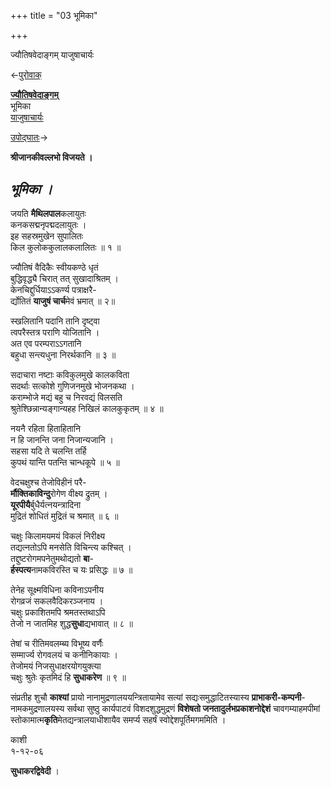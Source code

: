 +++
title = "03 भूमिका"

+++


ज्यौतिषवेदाङ्गम् याजुषाचार्यः

←[पुरोवाक्](/wiki/Jyautisha_Vedangam/%E0%A4%AA%E0%A5%81%E0%A4%B0%E0%A5%8B%E0%A4%B5%E0%A4%BE%E0%A4%95%E0%A5%8D "Jyautisha Vedangam/पुरोवाक्")

**[ज्यौतिषवेदाङ्गम्](/wiki/%E0%A4%9C%E0%A5%8D%E0%A4%AF%E0%A5%8C%E0%A4%A4%E0%A4%BF%E0%A4%B7%E0%A4%B5%E0%A5%87%E0%A4%A6%E0%A4%BE%E0%A4%99%E0%A5%8D%E0%A4%97%E0%A4%AE%E0%A5%8D "ज्यौतिषवेदाङ्गम्")**  
भूमिका  
[याजुषाचार्यः](/w/index.php?title=%E0%A4%B2%E0%A5%87%E0%A4%96%E0%A4%95%E0%A4%83:%E0%A4%AF%E0%A4%BE%E0%A4%9C%E0%A5%81%E0%A4%B7%E0%A4%BE%E0%A4%9A%E0%A4%BE%E0%A4%B0%E0%A5%8D%E0%A4%AF%E0%A4%83&action=edit&redlink=1 "लेखकः:याजुषाचार्यः (पृष्ठं न विद्यते)")

[उपोद्घातः](/wiki/Jyautisha_Vedangam/%E0%A4%89%E0%A4%AA%E0%A5%8B%E0%A4%A6%E0%A5%8D%E0%A4%98%E0%A4%BE%E0%A4%A4%E0%A4%83 "Jyautisha Vedangam/उपोद्घातः")→

**श्रीजानकीवल्लभो विजयते ।**

  

## 

## ***भूमिका ।***

जयति **मैथिलपाल**कलायुतः  
कनकसद्मनृपद्मदलायुतः ।   
इह सहस्रमुखेन सुपालितः  
किल कुलोककुलालकलालितः ॥ १ ॥  
  
ज्यौतिषं वैदिकैः स्वीयकण्ठे धृतं  
बुद्धिवृद्ध्यै चिरात् तत् सुखादाश्रितम् ।   
केनचिद्दुर्धियाऽऽकर्ण्य पत्राक्षरै-  
र्द्योतितं **याजुषं चार्च**मेवं भ्रमात् ॥ २॥   
  
स्खलितानि पदानि तानि दृष्ट्वा  
त्वपरैस्तत्र पराणि योजितानि ।   
अत एव परम्पराऽऽगतानि  
बहुधा सन्त्यधुना निरर्थकानि ॥ ३ ॥   
  
सदाचारा नष्टाः कविकुलमुखे कालकविता  
सदर्थाः सत्कोशे गुणिजनमुखे भोजनकथा ।   
कराम्भोजे मद्यं बहु च निरवद्यं विलसति  
श्रुतेश्छिन्नान्यङ्गान्यहह निखिलं कालकुकृतम् ॥ ४ ॥   
  
नयनै रहिता हिताहितानि  
न हि जानन्ति जना निजान्यजानि ।  
सहसा यदि ते चलन्ति तर्हि  
कुपथं यान्ति पतन्ति चान्धकूपे ॥ ५ ॥

  
वेदचक्षुश्च तेजोविहीनं परै-  
**र्मौक्तिकाविन्दु**रोगेण वीक्ष्य द्रुतम् ।   
**यूरपीयै**र्बुधैर्यत्नयन्त्रादिना  
मुद्रितं शोधितं मुद्रितं च श्रमात् ॥ ६ ॥   
  
चक्षुः किलामयमयं विकलं निरीक्ष्य  
तद्यत्नतोऽपि मनसेति विचिन्त्य कश्चित् ।   
तद्दुष्टरोगमपनेतुमथोद्यतो **बा**-  
**र्हस्पत्य**नामकविरस्ति च यः प्रसिद्धः ॥ ७ ॥   
  
तेनेह सूक्ष्मविधिना कविनाऽपनीय  
रोगव्रजं सकलवैदिकरञ्जनाय ।   
चक्षुः प्रकाशितमपि श्रमतस्तथाऽपि  
तेजो न जातमिह शुद्ध**सुधा**द्यभावात् ॥ ८ ॥   
  
तेषां च रीतिमवलम्ब्य विभूष्य वर्णैः  
सम्मार्ज्य रोगवलयं च कनीनिकायाः ।  
तेजोमयं निजसुधाक्षरयोगयुक्त्या  
चक्षुः श्रुतेः कृतमिदं हि **सुधाकरेण** ॥ ९ ॥

संप्रतीह शुचौ **काश्यां** प्रायो नानामुद्रणालययन्त्रितायामेव सत्यां
सद्यःसमुद्धाटितस्यास्य **प्राभाकरी-कम्पनी**-नामकमुद्रणालयस्य सर्वथा
सुष्ठु कार्यपाटवं विशदशुद्धमुद्रणं **विशेषतो जनतादुर्लभप्रकाशनोद्देशं**
चावगम्याहमपीमां स्तोकामात्म**कृति**मेतद्यन्त्रालयाधीशायैव समर्प्य सहर्षं
स्वोद्देशपूर्तिमगममिति ।

काशी  
१-१२-०६

**सुधाकरद्विवेदी** ।

